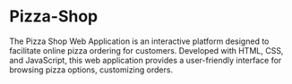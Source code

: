# Pizza-Shop

The Pizza Shop Web Application is an interactive platform designed to facilitate
online pizza ordering for customers. Developed with HTML, CSS, and JavaScript,
this web application provides a user-friendly interface for browsing pizza options,
customizing orders. 
